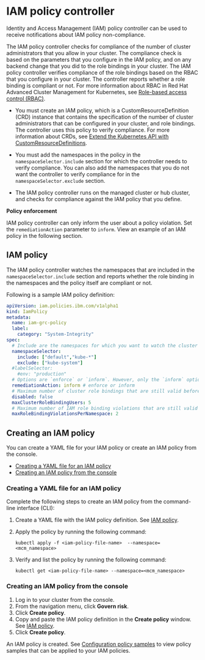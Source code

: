 # IAM policy controller

Identity and Access Management (IAM) policy controller can be used to receive notifications about IAM policy non-compliance.

The IAM policy controller checks for compliance of the number of cluster administrators that you allow in your cluster. The compliance check is based on the parameters that you configure in the IAM policy, and on any backend change that you did to the role bindings in your cluster. The IAM policy controller verifies compliance of the role bindings based on the RBAC that you configure in your cluster. The controller reports whether a role binding is compliant or not. For more information about RBAC in Red Hat Advanced Cluster Management for Kubernetes, see [Role-based access control (RBAC)](../governance/security.md).

- You must create an IAM policy, which is a CustomResourceDefinition (CRD) instance that contains the specification of the number of cluster administrators that can be configured in your cluster, and role bindings. The controller uses this policy to verify compliance. For more information about CRDs, see [Extend the Kubernetes API with CustomResourceDefinitions](https://kubernetes.io/docs/tasks/access-kubernetes-api/custom-resources/custom-resource-definitions/).

- You must add the namespaces in the policy in the `namespaceSelector.include` section for which the controller needs to verify compliance. You can also add the namespaces that you do not want the controller to verify compliance for in the `namespaceSelector.exclude` section.

- The IAM policy controller runs on the managed cluster or hub cluster, and checks for compliance against the IAM policy that you define.

**Policy enforcement**

IAM policy controller can only inform the user about a policy violation. Set the `remediationAction` parameter to `inform`. View an example of an IAM policy in the following section.

## IAM policy

The IAM policy controller watches the namespaces that are included in the `namespaceSelector.include` section and reports whether the role binding in the namespaces and the policy itself are compliant or not.

Following is a sample IAM policy definition:

```yaml
apiVersion: iam.policies.ibm.com/v1alpha1
kind: IamPolicy
metadata:
  name: iam-grc-policy
  label:
    category: "System-Integrity"
spec:
  # Include are the namespaces for which you want to watch the cluster administrator role and IAM role bindings, while exclude are the namespaces that you explicitly do not want to watch.
  namespaceSelector:
    include: ["default","kube-*"]
    exclude: ["kube-system"]
  #labelSelector:
    #env: "production"
  # Options are `enforce` or `inform`. However, only the `inform` option is available in this release.
  remediationAction: inform # enforce or inform
  # Maximum number of cluster role bindings that are still valid before a namespace is considered as non-compliant.
  disabled: false
  maxClusterRoleBindingUsers: 5
  # Maximum number of IAM role binding violations that are still valid before a namespace is considered as non-compliant.
  maxRoleBindingViolationsPerNamespace: 2
```

## Creating an IAM policy

You can create a YAML file for your IAM policy or create an IAM policy from the console.

* [Creating a YAML file for an IAM policy](#creating-a-yaml-file-for-an-iam-policy)
* [Creating an IAM policy from the console](#creating-an-iam-policy-from-the-console)

### Creating a YAML file for an IAM policy

Complete the following steps to create an IAM policy from the command-line interface (CLI):

1. Create a YAML file with the IAM policy definition. See [IAM policy](#iam-policy).

2. Apply the policy by running the following command:

   ```
   kubectl apply -f <iam-policy-file-name>  --namespace=<mcm_namespace>
   ```

3. Verify and list the policy by running the following command:

   ```
   kubectl get <iam-policy-file-name> --namespace=<mcm_namespace>
   ```

### Creating an IAM policy from the console

1. Log in to your cluster from the console.
2. From the navigation menu, click **Govern risk**.
3. Click **Create policy**.
4. Copy and paste the IAM policy definition in the **Create policy** window. See [IAM policy](#iam-policy).
5. Click **Create policy**.  

An IAM policy is created. See [Configuration policy samples](../governance/policy_samples.md) to view policy samples that can be applied to your IAM policies.
